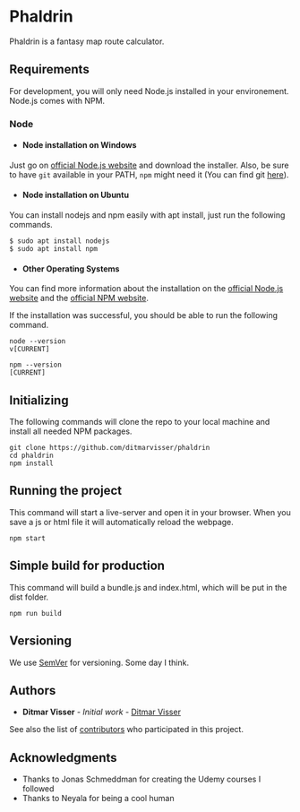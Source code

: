 # Phaldrin

Phaldrin is a fantasy map route calculator.

## Requirements

For development, you will only need Node.js installed in your environement. Node.js comes with NPM.

### Node
- #### Node installation on Windows

Just go on [official Node.js website](https://nodejs.org/) and download the installer.
Also, be sure to have `git` available in your PATH, `npm` might need it (You can find git [here](https://git-scm.com/)).

- #### Node installation on Ubuntu
You can install nodejs and npm easily with apt install, just run the following commands.

	$ sudo apt install nodejs
	$ sudo apt install npm

- #### Other Operating Systems
You can find more information about the installation on the [official Node.js website](https://nodejs.org/) and the [official NPM website](https://npmjs.org/).

If the installation was successful, you should be able to run the following command.

	node --version
	v[CURRENT]

	npm --version
	[CURRENT]

## Initializing

The following commands will clone the repo to your local machine and install all needed NPM packages.

	git clone https://github.com/ditmarvisser/phaldrin
	cd phaldrin
	npm install

## Running the project
This command will start a live-server and open it in your browser. When you save a js or html file it will automatically reload the webpage.

	npm start

## Simple build for production
This command will build a bundle.js and index.html, which will be put in the dist folder.

	npm run build


## Versioning

We use [SemVer](http://semver.org/) for versioning. Some day I think. 

## Authors

* **Ditmar Visser** - *Initial work* - [Ditmar Visser](https://github.com/ditmarvisser)

See also the list of [contributors](https://github.com/ditmarvisser/phaldrin/contributors) who participated in this project.

## Acknowledgments

* Thanks to Jonas Schmeddman for creating the Udemy courses I followed
* Thanks to Neyala for being a cool human
